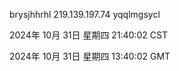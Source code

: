 brysjhhrhl 219.139.197.74 yqqlmgsycl

2024年 10月 31日 星期四 21:40:02 CST

2024年 10月 31日 星期四 13:40:02 GMT
